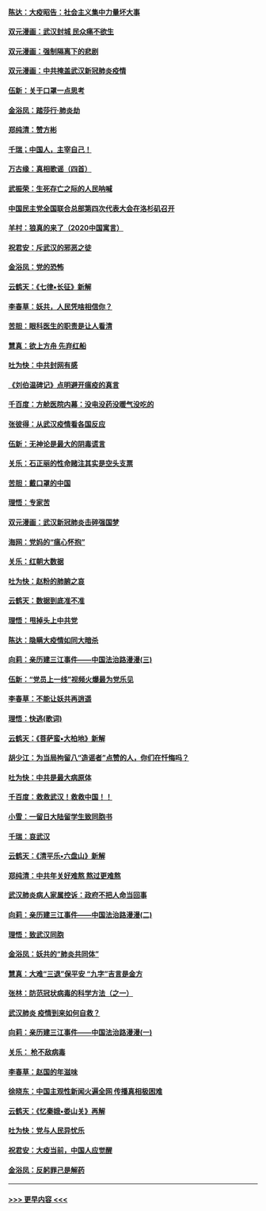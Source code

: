 #### [陈达：大疫昭告：社会主义集中力量坏大事](../pages/nsc993/n11859419.md?t=02112122) 
#### [双元漫画：武汉封城 民众痛不欲生](../pages/nsc993/n11859287.md?t=02112122) 
#### [双元漫画：强制隔离下的悲剧](../pages/nsc993/n11859244.md?t=02112122) 
#### [双元漫画：中共掩盖武汉新冠肺炎疫情](../pages/nsc993/n11858249.md?t=02112122) 
#### [伍新：关于口罩一点思考](../pages/nsc993/n11859195.md?t=02112122) 
#### [金浴凤：踏莎行‧肺炎劫](../pages/nsc993/n11858227.md?t=02112122) 
#### [郑纯清：赞方彬](../pages/nsc993/n11856803.md?t=02112122) 
#### [千瑞；中国人，主宰自己！](../pages/nsc993/n11856793.md?t=02112122) 
#### [万古缘：真相歌谣（四首）](../pages/nsc993/n11856263.md?t=02112122) 
#### [武振荣：生死存亡之际的人民呐喊](../pages/nsc993/n11856256.md?t=02112122) 
#### [中国民主党全国联合总部第四次代表大会在洛杉矶召开](../pages/nsc993/n11856344.md?t=02112122) 
#### [羊村：狼真的来了（2020中国寓言）](../pages/nsc993/n11856229.md?t=02112122) 
#### [祝君安：斥武汉的邪恶之徒](../pages/nsc993/n11855861.md?t=02112122) 
#### [金浴凤：党的恐怖](../pages/nsc993/n11855849.md?t=02112122) 
#### [云鹤天：《七律▪长征》新解](../pages/nsc993/n11855479.md?t=02112122) 
#### [李春草：妖共，人民凭啥相信你？](../pages/nsc993/n11855196.md?t=02112122) 
#### [苦胆：眼科医生的职责是让人看清](../pages/nsc993/n11853840.md?t=02112122) 
#### [慧真：欲上方舟 先弃红船](../pages/nsc993/n11853483.md?t=02112122) 
#### [吐为快：中共封网有感](../pages/nsc993/n11852575.md?t=02112122) 
#### [《刘伯温碑记》点明避开瘟疫的真言](../pages/nsc993/n11852128.md?t=02112122) 
#### [千百度：方舱医院内幕：没电没药没暖气没吃的](../pages/nsc993/n11850211.md?t=02112122) 
#### [张彼得：从武汉疫情看各国反应](../pages/nsc993/n11850102.md?t=02112122) 
#### [伍新：无神论是最大的阴毒谎言](../pages/nsc993/n11846129.md?t=02112122) 
#### [关乐：石正丽的性命赌注其实是空头支票](../pages/nsc993/n11846109.md?t=02112122) 
#### [苦胆：戴口罩的中国](../pages/nsc993/n11845576.md?t=02112122) 
#### [理悟：专家苦](../pages/nsc993/n11845564.md?t=02112122) 
#### [双元漫画：武汉新冠肺炎击碎强国梦](../pages/nsc993/n11843320.md?t=02112122) 
#### [海网：党妈的“瘟心怀抱”](../pages/nsc993/n11840740.md?t=02112122) 
#### [关乐：红朝大数据](../pages/nsc993/n11840675.md?t=02112122) 
#### [吐为快：赵粉的肺腑之哀](../pages/nsc993/n11840618.md?t=02112122) 
#### [云鹤天：数据到底准不准](../pages/nsc993/n11840325.md?t=02112122) 
#### [理悟：甩掉头上中共党](../pages/nsc993/n11838826.md?t=02112122) 
#### [陈达：隐瞒大疫情如同大暗杀](../pages/nsc993/n11838771.md?t=02112122) 
#### [向莉：亲历建三江事件——中国法治路漫漫(三)](../pages/nsc993/n11831825.md?t=02112122) 
#### [伍新：“党员上一线”视频火爆最为党乐见](../pages/nsc993/n11838200.md?t=02112122) 
#### [李春草：不能让妖共再逍遥](../pages/nsc993/n11838102.md?t=02112122) 
#### [理悟：快逃(歌词)](../pages/nsc993/n11838083.md?t=02112122) 
#### [云鹤天：《菩萨蛮▪大柏地》新解](../pages/nsc993/n11838059.md?t=02112122) 
#### [胡少江：为当局拘留八“造谣者”点赞的人，你们在忏悔吗？](../pages/nsc993/n11836801.md?t=02112122) 
#### [吐为快：中共是最大病原体](../pages/nsc993/n11836748.md?t=02112122) 
#### [千百度：救救武汉！救救中国！！](../pages/nsc993/n11836145.md?t=02112122) 
#### [小雪：一留日大陆留学生致同胞书](../pages/nsc993/n11834624.md?t=02112122) 
#### [千瑞：哀武汉](../pages/nsc993/n11833647.md?t=02112122) 
#### [云鹤天：《清平乐▪六盘山》新解](../pages/nsc993/n11833611.md?t=02112122) 
#### [郑纯清：中共年关好难熬 熬过更难熬](../pages/nsc993/n11833489.md?t=02112122) 
#### [武汉肺炎病人家属控诉：政府不把人命当回事](../pages/nsc993/n11833205.md?t=02112122) 
#### [向莉：亲历建三江事件——中国法治路漫漫(二)](../pages/nsc993/n11829102.md?t=02112122) 
#### [理悟：致武汉同胞](../pages/nsc993/n11831522.md?t=02112122) 
#### [金浴凤：妖共的“肺炎共同体”](../pages/nsc993/n11829448.md?t=02112122) 
#### [慧真：大难“三退”保平安 “九字”吉言是金方](../pages/nsc993/n11829501.md?t=02112122) 
#### [张林：防范冠状病毒的科学方法（之一）](../pages/nsc993/n11828618.md?t=02112122) 
#### [武汉肺炎 疫情到来如何自救？](../pages/nsc993/n11827632.md?t=02112122) 
#### [向莉：亲历建三江事件——中国法治路漫漫(一)](../pages/nsc993/n11827190.md?t=02112122) 
#### [关乐： 枪不敌病毒](../pages/nsc993/n11826746.md?t=02112122) 
#### [李春草：赵国的年滋味](../pages/nsc993/n11826321.md?t=02112122) 
#### [徐晓东：中国主观性新闻火遍全网 传播真相极困难](../pages/nsc993/n11826508.md?t=02112122) 
#### [云鹤天：《忆秦娥▪娄山关》再解](../pages/nsc993/n11824682.md?t=02112122) 
#### [吐为快：党与人民异忧乐](../pages/nsc993/n11824660.md?t=02112122) 
#### [祝君安：大疫当前，中国人应觉醒](../pages/nsc993/n11821946.md?t=02112122) 
#### [金浴凤：反躬罪己是解药](../pages/nsc993/n11820280.md?t=02112122) 

----
#### [ >>> 更早内容 <<< ](../indexes/nsc993-earlier.md)
